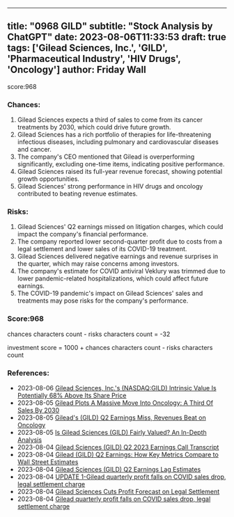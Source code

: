 
---
title: "0968 GILD"
subtitle: "Stock Analysis by ChatGPT"
date: 2023-08-06T11:33:53
draft: true
tags: ['Gilead Sciences, Inc.', 'GILD', 'Pharmaceutical Industry', 'HIV Drugs', 'Oncology']
author: Friday Wall
---

score:968
### Chances:
1. Gilead Sciences expects a third of sales to come from its cancer treatments by 2030, which could drive future growth.
2. Gilead Sciences has a rich portfolio of therapies for life-threatening infectious diseases, including pulmonary and cardiovascular diseases and cancer.
3. The company's CEO mentioned that Gilead is overperforming significantly, excluding one-time items, indicating positive performance.
4. Gilead Sciences raised its full-year revenue forecast, showing potential growth opportunities.
5. Gilead Sciences' strong performance in HIV drugs and oncology contributed to beating revenue estimates.
### Risks:
1. Gilead Sciences' Q2 earnings missed on litigation charges, which could impact the company's financial performance.
2. The company reported lower second-quarter profit due to costs from a legal settlement and lower sales of its COVID-19 treatment.
3. Gilead Sciences delivered negative earnings and revenue surprises in the quarter, which may raise concerns among investors.
4. The company's estimate for COVID antiviral Veklury was trimmed due to lower pandemic-related hospitalizations, which could affect future earnings.
5. The COVID-19 pandemic's impact on Gilead Sciences' sales and treatments may pose risks for the company's performance.
### Score:968
chances characters count - risks characters count = -32

investment score = 1000 + chances characters count - risks characters count
### References:
- 2023-08-06 [Gilead Sciences, Inc.'s (NASDAQ:GILD) Intrinsic Value Is Potentially 68% Above Its Share Price](https://finance.yahoo.com/news/gilead-sciences-inc-nasdaq-gild-110047502.html?.tsrc=rss)
- 2023-08-05 [Gilead Plots A Massive Move Into Oncology: A Third Of Sales By 2030](https://finance.yahoo.com/m/f3eebbe7-87e3-3577-8743-570fd581460d/gilead-plots-a-massive-move.html?.tsrc=rss)
- 2023-08-05 [Gilead's (GILD) Q2 Earnings Miss, Revenues Beat on Oncology](https://finance.yahoo.com/news/gileads-gild-q2-earnings-miss-170000213.html?.tsrc=rss)
- 2023-08-05 [Is Gilead Sciences (GILD) Fairly Valued? An In-Depth Analysis](https://finance.yahoo.com/news/gilead-sciences-gild-fairly-valued-163533453.html?.tsrc=rss)
- 2023-08-04 [Gilead Sciences (GILD) Q2 2023 Earnings Call Transcript](https://finance.yahoo.com/m/00c660dd-eab1-3656-8718-f779ecaaabc3/gilead-sciences-%28gild%29-q2.html?.tsrc=rss)
- 2023-08-04 [Gilead (GILD) Q2 Earnings: How Key Metrics Compare to Wall Street Estimates](https://finance.yahoo.com/news/gilead-gild-q2-earnings-key-230007906.html?.tsrc=rss)
- 2023-08-04 [Gilead Sciences (GILD) Q2 Earnings Lag Estimates](https://finance.yahoo.com/news/gilead-sciences-gild-q2-earnings-214513264.html?.tsrc=rss)
- 2023-08-04 [UPDATE 1-Gilead quarterly profit falls on COVID sales drop, legal settlement charge](https://finance.yahoo.com/news/1-gilead-quarterly-profit-falls-205317434.html?.tsrc=rss)
- 2023-08-04 [Gilead Sciences Cuts Profit Forecast on Legal Settlement](https://finance.yahoo.com/m/84b06786-0450-3b56-9982-d1857b10ede3/gilead-sciences-cuts-profit.html?.tsrc=rss)
- 2023-08-04 [Gilead quarterly profit falls on COVID sales drop, legal settlement charge](https://finance.yahoo.com/news/gilead-quarterly-profit-falls-covid-200514004.html?.tsrc=rss)


                